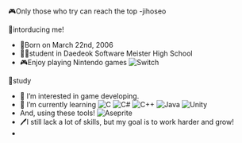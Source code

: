 🎮Only those who try can reach the top -jihoseo

📰intorducing me!

- 🎂Born on March 22nd, 2006
- 👨‍🎓student in Daedeok Software Meister High School
- 🎮Enjoy playing Nintendo games ![Switch](https://img.shields.io/badge/Switch-E60012?style=for-the-badge&logo=nintendo-switch&logoColor=white)

📖study

- 👀 I’m interested in game developing.
- 📖 I’m currently learning ![C](https://img.shields.io/badge/c-%2300599C.svg?style=for-the-badge&logo=c&logoColor=white) ![C#](https://img.shields.io/badge/c%23-%23239120.svg?style=for-the-badge&logo=c-sharp&logoColor=white) <img alt="C++" src ="https://img.shields.io/badge/C++-00599c.svg?&style=for-the-badge&logo=C++&logoColor=white"/> ![Java](https://img.shields.io/badge/java-%23ED8B00.svg?style=for-the-badge&logo=java&logoColor=white) ![Unity](https://img.shields.io/badge/unity-%23000000.svg?style=for-the-badge&logo=unity&logoColor=white)
- And, using these tools! ![Aseprite](https://img.shields.io/badge/Aseprite-FFFFFF?style=for-the-badge&logo=Aseprite&logoColor=#7D929E)
- 🖊️I still lack a lot of skills, but my goal is to work harder and grow!
- 

<!---
jihoseo2006/jihoseo2006 is a ✨ special ✨ repository because its `README.md` (this file) appears on your GitHub profile.
You can click the Preview link to take a look at your changes.
--->
